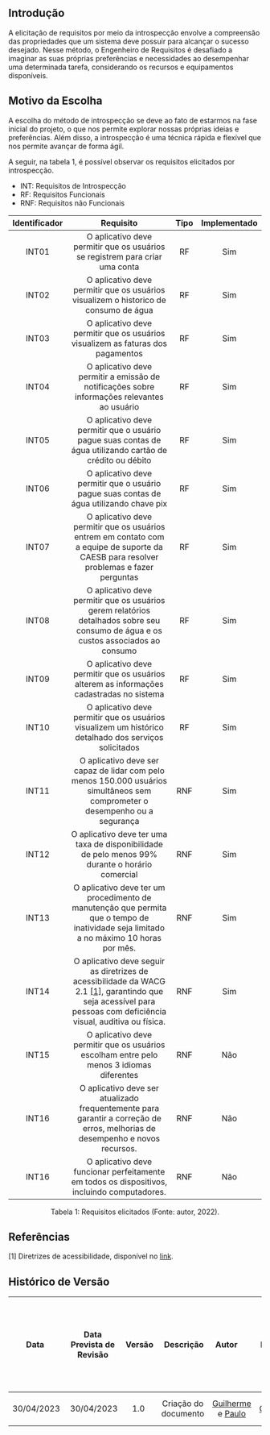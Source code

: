 

## Introdução

A elicitação de requisitos por meio da introspecção envolve a compreensão das propriedades que um sistema deve possuir para alcançar o sucesso desejado. Nesse método, o Engenheiro de Requisitos é desafiado a imaginar as suas próprias preferências e necessidades ao desempenhar uma determinada tarefa, considerando os recursos e equipamentos disponíveis.

## Motivo da Escolha

A escolha do método de introspecção se deve ao fato de estarmos na fase inicial do projeto, o que nos permite explorar nossas próprias ideias e preferências. Além disso, a introspecção é uma técnica rápida e flexível que nos permite avançar de forma ágil.

A seguir, na tabela 1, é possível observar os requisitos elicitados por introspecção.

- INT: Requisitos de <span>Introspecção</span>
- RF: Requisitos <span>Funcionais</span>
- RNF: Requisitos não <span>Funcionais</span>

| Identificador | Requisito | Tipo |  Implementado |
| :----------: |:----------:| :------: | :-----------: |
| INT01 | O aplicativo deve permitir que os usuários se registrem para criar uma conta        | RF  |   Sim  |
| INT02 | O aplicativo deve permitir que os usuários visualizem o historico de consumo de água       | RF  |   Sim  |
| INT03 |  O aplicativo deve permitir que os usuários visualizem as faturas dos pagamentos       | RF  |   Sim  |
| INT04 | O aplicativo deve permitir a emissão de notificações sobre informações relevantes ao usuário   | RF  |   Sim  |
| INT05 | O aplicativo deve permitir que o usuário pague suas contas de água utilizando cartão de crédito ou débito         | RF  |   Sim  |
| INT06 | O aplicativo deve permitir que o usuário pague suas contas de água utilizando chave pix      | RF  |   Sim  |
| INT07 | O aplicativo deve permitir que os usuários entrem em contato com a equipe de suporte da CAESB para resolver problemas e fazer perguntas                | RF  |   Sim  |
| INT08 | O aplicativo deve permitir que os usuários gerem relatórios detalhados sobre seu consumo de água e os custos associados ao consumo                 | RF  |   Sim  |
| INT09 | O aplicativo deve permitir que os usuários alterem as informações cadastradas no sistema    | RF |  Sim |
| INT10 | O aplicativo deve permitir que os usuários visualizem um histórico detalhado dos serviços solicitados | RF |   Sim  |
| INT11 | O aplicativo deve ser capaz de lidar com pelo menos 150.000 usuários simultâneos sem comprometer o desempenho ou a segurança  | RNF |   Sim  |
| INT12 | O aplicativo deve ter uma taxa de disponibilidade de pelo menos 99% durante o horário comercial                  | RNF  |   Sim  |
| INT13 | O aplicativo deve ter um procedimento de manutenção que permita que o tempo de inatividade seja limitado a no máximo 10 horas por mês. |RNF |   Sim  |
| INT14 | O aplicativo deve seguir as diretrizes de acessibilidade da WACG 2.1 [[1]](https://www.w3c.br/traducoes/wcag/wcag21-pt-BR/), garantindo que seja acessível para pessoas com deficiência visual, auditiva ou física.         | RNF |   Sim  |
| INT15 |  O aplicativo deve permitir que os usuários escolham entre pelo menos 3 idiomas diferentes           | RNF  |   Não  |
| INT16 |  O aplicativo deve ser atualizado frequentemente para garantir a correção de erros, melhorias de desempenho e novos recursos.         | RNF  |   Não  |
 INT16 |  O aplicativo deve funcionar perfeitamente em todos os dispositivos, incluindo computadores.         | RNF  |   Não  |
<div style="text-align: center">
<p> Tabela 1: Requisitos elicitados (Fonte: autor, 2022).</p>
</div>


## Referências
[1] Diretrizes de acessibilidade, disponível no [link](https://www.w3c.br/traducoes/wcag/wcag21-pt-BR/). <br/>

## Histórico de Versão

|    Data    | Data Prevista de Revisão | Versão |      Descrição       |                                                                Autor                                                                 |               Revisor               |
| :--------: | :----------------------: | :----: | :------------------: | :----------------------------------------------------------------------------------------------------------------------------------: | :---------------------------------: |
| 30/04/2023 |        30/04/2023        |  1.0   | Criação do documento   | [Guilherme](https://github.com/guilhermekishimoto) e [Paulo](https://github.com/PauloVictorFS) | [Caetano](https://github.com/caeslucio) |